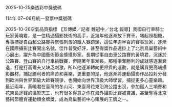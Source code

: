 
2025-10-25樂透彩中獎號碼

                                
114年 07~08月統一發票中獎號碼
                             
2025-10-26空氣品質指標
                              【互傳媒／記者 魏冠中／台北 報導】我國自行車騎士玩家黃曉君，是一位精通攝影技術的高手，近幾年他逐漸放下賽車，端起照相機，專事捕捉自由超公路賽與緊張刺激的鐵人賽鏡頭，這位年逾半百的賽事玩家，逐漸在國際攝影比賽闖出名號，佳作普受好評，甚至得獎作品還掛上了北京鳥巢藝術中心展出，躍升為中國藝術節金獎攝影家。長期從事自由車公路賽的黃曉君，沉迷於公路賽、登山賽的自行車挑戰賽，但隨著年事漸長，那種爭奪勝利的成就感逐漸衰退，打是打高爾夫又缺乏刺激，所以他逐漸轉向更昂貴的運動，就是購買更高端攝影器材，捕捉勝利者的痛苦和喜樂，更重要的是，他逐漸將運動攝影作品投射分發到歐洲與世界頂級大師賽競爭，也開始向世界頂級大師學習，捕捉更多心靈樂趣。最近兩年，黃曉君在臺灣的冬山河、東臺灣花東沿海公路出沒，參加鐵人三項賽和花東長途賽的攝影志工，也有很多得意之作在海外攝影比賽被賞識，甚至奪得北京藝術節體育運動類金牌獎，成為鳥巢藝術中心策展的王牌之一。